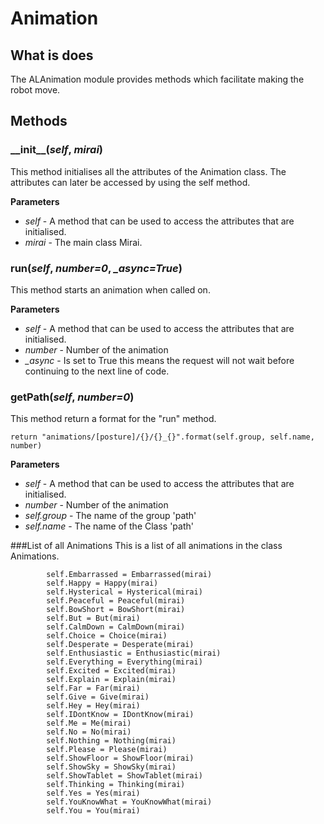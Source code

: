 # Animation

## What is does
The ALAnimation module provides methods which facilitate making the robot move.

## Methods
### \_\_init\_\_(*self*, *mirai*)
This method initialises all the attributes of the Animation class. The attributes can later be accessed by using
the self method. 

__Parameters__
- *self* - A method that can be used to access the attributes that are initialised. 
- *mirai* - The main class Mirai. 

### run(*self*, *number=0*, *_async=True*)
This method starts an animation when called on.

__Parameters__
- *self* - A method that can be used to access the attributes that are initialised. 
- *number* - Number of the animation
- *_async* - Is set to True this means the request will not wait before continuing to the next line of code.

### getPath(*self*, *number=0*)
This method return a format for the "run" method. 

```
return "animations/[posture]/{}/{}_{}".format(self.group, self.name, number)
```

__Parameters__
- *self* - A method that can be used to access the attributes that are initialised. 
- *number* - Number of the animation
- *self.group* - The name of the group 'path'
- *self.name* - The name of the Class 'path'

###List of all Animations
This is a list of all animations in the class Animations.

```
        self.Embarrassed = Embarrassed(mirai)
        self.Happy = Happy(mirai)
        self.Hysterical = Hysterical(mirai)
        self.Peaceful = Peaceful(mirai)
        self.BowShort = BowShort(mirai)
        self.But = But(mirai)
        self.CalmDown = CalmDown(mirai)
        self.Choice = Choice(mirai)
        self.Desperate = Desperate(mirai)
        self.Enthusiastic = Enthusiastic(mirai)
        self.Everything = Everything(mirai)
        self.Excited = Excited(mirai)
        self.Explain = Explain(mirai)
        self.Far = Far(mirai)
        self.Give = Give(mirai)
        self.Hey = Hey(mirai)
        self.IDontKnow = IDontKnow(mirai)
        self.Me = Me(mirai)
        self.No = No(mirai)
        self.Nothing = Nothing(mirai)
        self.Please = Please(mirai)
        self.ShowFloor = ShowFloor(mirai)
        self.ShowSky = ShowSky(mirai)
        self.ShowTablet = ShowTablet(mirai)
        self.Thinking = Thinking(mirai)
        self.Yes = Yes(mirai)
        self.YouKnowWhat = YouKnowWhat(mirai)
        self.You = You(mirai)
```
